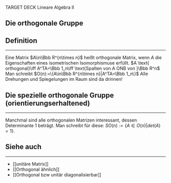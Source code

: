 
TARGET DECK
Lineare Algebra II

Die orthogonale Gruppe
--
## Definition
***
Eine Matrix $A\in\Bbb R^{n\times n}$ heißt orthogonale Matrix, wenn $A$ die Eigenschaften eines isometrischen Isomorphismuse erfüllt.
$A \text{ orthogonal}\iff A^TA=\Bbb 1_n\iff \text{Spalten von A ONB von }\Bbb R^n$
Man schreibt
$O(n):=\{A\in\Bbb R^{n\times n}|A^TA=\Bbb 1_n\}$
Alle Drehungen und Spiegelungen im Raum sind da drinnen!
## Die spezielle orthogonale Gruppe (orientierungserhaltened)
***
Manchmal sind alle orthogonalen Matrizen interessant, dessen Determinante 1 beträgt. Man schreibt für diese:
$SO(n):=\{A\in O(n)|det(A)=1\}$.
## Siehe auch
***
* [[unitäre Matrix]]
*  [[Orthogonal ähnlich]]
* [[Orthogonal bzw unitär diagonalisierbar]]